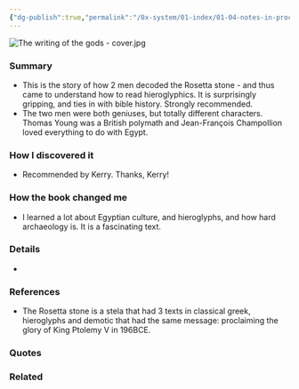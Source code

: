 ```yaml
---
{"dg-publish":true,"permalink":"/0x-system/01-index/01-04-notes-in-process/the-writing-of-the-gods-edward-dolnick/","title":"The Writing of the Gods - Edward Dolnick","dgShowBacklinks":false}
---
```


![The writing of the gods - cover.jpg](/img/user/0x%20-%20System/01%20Index/01.04%20Notes%20in%20process/The%20writing%20of%20the%20gods%20-%20cover.jpg)
### Summary
- This is the story of how 2 men decoded the Rosetta stone - and thus came to understand how to read hieroglyphics. It is surprisingly gripping, and ties in with bible history. Strongly recommended.
- The two men were both geniuses, but totally different characters. Thomas Young was a British polymath and Jean-François Champollion loved everything to do with Egypt.
### How I discovered it
- Recommended by Kerry. Thanks, Kerry!

### How the book changed me
- I learned a lot about Egyptian culture, and hieroglyphs, and how hard archaeology is. It is a fascinating text.

### Details
- 

### References
- The Rosetta stone is a stela that had 3 texts in classical greek, hieroglyphs and demotic that had the same message: proclaiming the glory of King Ptolemy V in 196BCE.

### Quotes

### Related

